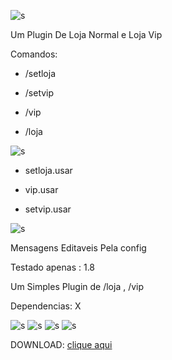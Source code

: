 
![s](http://i.imgur.com/0LxIdnk.png)

Um Plugin De Loja Normal e Loja Vip

Comandos:

- /setloja

- /setvip

- /vip

- /loja


![s](http://i.imgur.com/UkxbZku.png)
- setloja.usar

- vip.usar

- setvip.usar



![s](http://i.imgur.com/01N9Jam.png)

Mensagens Editaveis Pela config

Testado apenas : 1.8

Um Simples Plugin de /loja , /vip

Dependencias: X

![s](http://i.imgur.com/zyYYKFu.png)
![s](https://image.prntscr.com/image/8aZqygLdROKtLq7LO-F59g.png)
![s](https://image.prntscr.com/image/EXLP0frwTwGjih0Nnrjtag.png)
![s](https://image.prntscr.com/image/kkORpp-ITrexK8B26WD6fA.png)

DOWNLOAD: [clique aqui](https://www.spigotmc.org/resources/msloja-um-simples-plugin-de-loja-para-seu-server.44508/)







